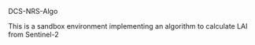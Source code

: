 DCS-NRS-Algo

This is a sandbox environment implementing an algorithm to calculate LAI from Sentinel-2